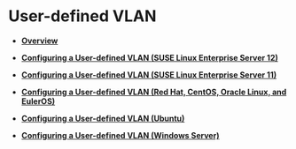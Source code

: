 # User-defined VLAN<a name="EN-US_TOPIC_0130936765"></a>

-   **[Overview](user-defined-vlan-overview.md)**  

-   **[Configuring a User-defined VLAN \(SUSE Linux Enterprise Server 12\)](configuring-a-user-defined-vlan-(suse-linux-enterprise-server-12).md)**  

-   **[Configuring a User-defined VLAN \(SUSE Linux Enterprise Server 11\)](configuring-a-user-defined-vlan-(suse-linux-enterprise-server-11).md)**  

-   **[Configuring a User-defined VLAN \(Red Hat, CentOS, Oracle Linux, and EulerOS\)](configuring-a-user-defined-vlan-(red-hat-centos-oracle-linux-and-euleros).md)**  

-   **[Configuring a User-defined VLAN \(Ubuntu\)](configuring-a-user-defined-vlan-(ubuntu).md)**  

-   **[Configuring a User-defined VLAN \(Windows Server\)](configuring-a-user-defined-vlan-(windows-server).md)**  


